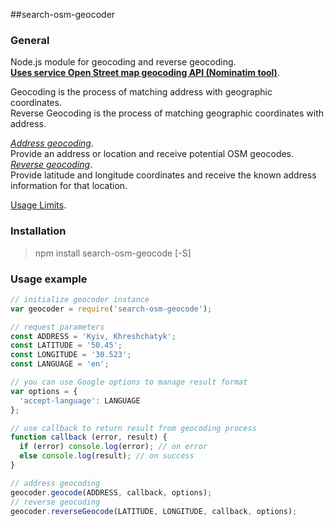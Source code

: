 ##search-osm-geocoder

### General
Node.js module for geocoding and reverse geocoding.  
[**Uses service Open Street map geocoding API (Nominatim tool)**](http://wiki.openstreetmap.org/wiki/Nominatim).

Geocoding is the process of matching address with geographic coordinates.  
Reverse Geocoding is the process of matching geographic coordinates with address.

[*Address geocoding*](http://wiki.openstreetmap.org/wiki/Nominatim#Search).  
Provide an address or location and receive potential OSM geocodes.  
[*Reverse geocoding*](http://wiki.openstreetmap.org/wiki/Nominatim#ReverseSearch).  
Provide latitude and longitude coordinates and receive the known address information for that location.

[Usage Limits](http://wiki.openstreetmap.org/wiki/Nominatim_usage_policy).

### Installation
>npm install search-osm-geocode [-S]

### Usage example
```javascript
// initialize geocoder instance
var geocoder = require('search-osm-geocode');

// request parameters
const ADDRESS = 'Kyiv, Khreshchatyk';
const LATITUDE = '50.45';
const LONGITUDE = '30.523';
const LANGUAGE = 'en';

// you can use Google options to manage result format
var options = {
  'accept-language': LANGUAGE
};

// use callback to return result from geocoding process
function callback (error, result) {
  if (error) console.log(error); // on error
  else console.log(result); // on success
}

// address geocoding
geocoder.geocode(ADDRESS, callback, options);
// reverse geocoding
geocoder.reverseGeocode(LATITUDE, LONGITUDE, callback, options);
```

